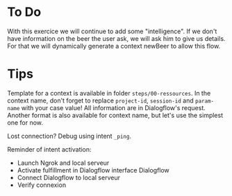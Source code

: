 # To Do
With this exercice we will continue to add some "intelligence".
If we don't have information on the beer the user ask, we will ask him to give us details.
For that we will dynamically generate a context newBeer to allow this flow.

# Tips

Template for a context is available in folder `steps/00-ressources`.
In the context name, don't forget to replace `project-id`, `session-id` and `param-name` with your case value! All information are in Dialogflow's request.
Another format is also available for context name, but let's use the simplest one for now.

Lost connection? Debug using intent `_ping`.

Reminder of intent activation:
- Launch Ngrok and local serveur
- Activate fulfillment in Dialogflow interface Dialogflow
- Connect Dialogflow to local serveur
- Verify connexion
